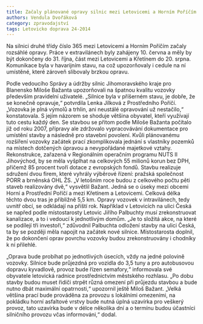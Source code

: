 ```yaml
---
title: Začaly plánované opravy silnic mezi Letovicemi a Horním Poříčím
authors: Vendula Dvořáková
category: zpravodajství
tags: Letovicko doprava 24-2014 
---
```


Na silnici druhé třídy číslo 365 mezi Letovicemi a Horním Poříčím začaly rozsáhlé opravy. Práce v extravilánech byly zahájeny 10. června a měly by být dokončeny do 31. října, část mezi Letovicemi a Křetínem do 20. srpna. Komunikace byla v havarijním stavu, na což upozorňovaly i cedule na ní umístěné, které zároveň slibovaly brzkou opravu.

Podle vedoucího Správy a údržby silnic Jihomoravského kraje pro Blanensko Miloše Bažanta upozorňovali na špatnou kvalitu vozovky především pravidelní uživatelé. „Silnice byla v příšerném stavu, je dobře, že se konečně opravuje,“ potvrdila Lenka Jílková z Prostředního Poříčí. „Vozovka je plná výmolů a trhlin, ani neustálé opravování už nestačilo,“ konstatovala. S jejím názorem se shoduje většina obyvatel, kteří využívají tuto cestu každý den. Se stavbou se přitom podle Miloše Bažanta počítalo již od roku 2007, přípravy ale zdržovalo vypracovávání dokumentace pro umístění stavby a následně pro stavební povolení. Kvůli plánovanému rozšíření vozovky začátek prací zkomplikovala jednání s vlastníky pozemků na místech dotčených úpravou a nevypořádané majetkové vztahy. Rekonstrukce, zařazená v Regionálním operačním programu NUTS II Jihovýchod, by se měla vyšplhat na celkových 55 milionů korun bez DPH, přičemž 85 procent tvoří dotace z evropských fondů. Stavbu realizuje sdružení dvou firem, které vyhrály výběrové řízení: pražská společnost PORR a brněnská OHL ŽS. „V letošním roce budou z celkového počtu pěti staveb realizovány dvě,“ vysvětlil  Bažant. Jedná se o úseky mezi obcemi Horní a Prostřední Poříčí a mezi Křetínem a Letovicemi. Celková délka těchto dvou tras je přibližně 5,5 km. Opravy vozovek v intravilánech, tedy uvnitř obcí, se odkládají na příští rok. Například v Letovicích na ulici Česká se napřed podle místostarosty Letovic Jiřího Palbuchty musí zrekonstruovat kanalizace, a to i vedoucí k jednotlivým domům. „Je to složitá akce, na které se podílejí tři investoři,“ zdůvodnil Palbuchta odložení stavby na ulici Česká, ta by se později měla napojit na začátek nové silnice. Místostarosta doplnil, že po dokončení oprav povrchu vozovky budou zrekonstruovány i chodníky k ní přilehlé.

„Oprava bude probíhat po jednotlivých úsecích, vždy na jedné polovině vozovky. Silnice bude průjezdná pro vozidla do 3,5 tuny a pro autobusovou dopravu kyvadlově, provoz bude řízen semafory,“ informovala své obyvatele letovická radnice prostřednictvím městského rozhlasu. „Po dobu stavby budou muset řidiči strpět různá omezení při průjezdu stavbou a bude nutno dbát maximální opatrnosti,“ upozornil ještě Miloš Bažant. „Velká většina prací bude prováděna za provozu s lokálními omezeními, na pokládku horní asfaltové vrstvy bude nutná úplná uzavírka pro veškerý provoz, tato uzavírka bude v délce několika dní a o termínu budou účastníci silničního provozu včas informováni,“ dodal.